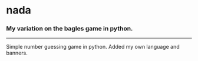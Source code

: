 # nada
### My variation on the bagles game in python. 
---
Simple number guessing game in python.
Added my own language and banners.
